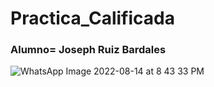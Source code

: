 # Practica_Calificada
### Alumno= Joseph Ruiz Bardales
![WhatsApp Image 2022-08-14 at 8 43 33 PM](https://user-images.githubusercontent.com/111255295/184564275-fdd41ffb-1bef-4d0c-b0e4-190df00ba6ce.jpeg)
